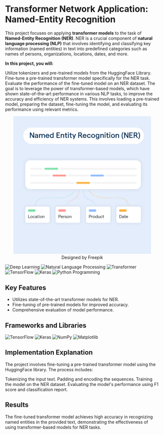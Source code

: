 # Transformer Network Application: Named-Entity Recognition

This project focuses on applying **transformer models** to the task of **Named-Entity Recognition (NER)**. NER is a crucial component of **natural language processing (NLP)** that involves identifying and classifying key information (named entities) in text into predefined categories such as names of persons, organizations, locations, dates, and more.

**In this project, you will:**

Utilize tokenizers and pre-trained models from the HuggingFace Library.
Fine-tune a pre-trained transformer model specifically for the NER task.
Evaluate the performance of the fine-tuned model on an NER dataset.
The goal is to leverage the power of transformer-based models, which have shown state-of-the-art performance in various NLP tasks, to improve the accuracy and efficiency of NER systems. This involves loading a pre-trained model, preparing the dataset, fine-tuning the model, and evaluating its performance using relevant metrics.

<div align="center">
<img src="\NER.png" style="width:450px;"> <br>Designed by Freepik
</div>

![Deep Learning](https://img.shields.io/badge/Skill-Deep%20Learning-yellow)
![Natural Language Processing](https://img.shields.io/badge/Skill-Natural%20Language%20Processing-green)
![Transformer](https://img.shields.io/badge/Skill-Transformer-brightblue)
![TensorFlow](https://img.shields.io/badge/Skill-TensorFlow-orange)
![Keras](https://img.shields.io/badge/Skill-Keras-yellow)
![Python Programming](https://img.shields.io/badge/Skill-Python%20Programming-orange)

## Key Features
- Utilizes state-of-the-art transformer models for NER.
- Fine-tuning of pre-trained models for improved accuracy.
- Comprehensive evaluation of model performance.

## Frameworks and Libraries
![TensorFlow](https://img.shields.io/badge/TensorFlow-2.16.1-orange.svg?style=flat&logo=tensorflow)
![Keras](https://img.shields.io/badge/Keras-3.3.3-red.svg?style=flat&logo=keras)
![NumPy](https://img.shields.io/badge/NumPy-1.26.4-blue.svg?style=flat&logo=numpy)
![Matplotlib](https://img.shields.io/badge/Matplotlib-3.6.2-green.svg?style=flat&logo=matplotlib)

## Implementation Explanation
The project involves fine-tuning a pre-trained transformer model using the HuggingFace library. The process includes:

Tokenizing the input text.
Padding and encoding the sequences.
Training the model on the NER dataset.
Evaluating the model's performance using F1 score and classification report.

## Results

The fine-tuned transformer model achieves high accuracy in recognizing named entities in the provided text, demonstrating the effectiveness of using transformer-based models for NER tasks.
